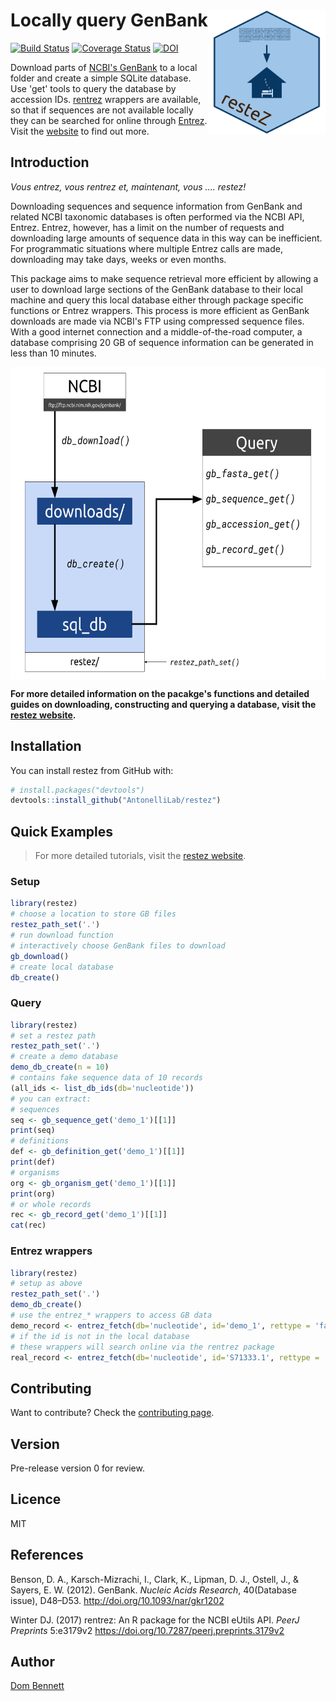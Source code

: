 
<!-- README.md is generated from README.Rmd. Please edit that file -->
<!-- devtools::rmarkdown::render("README.Rmd") -->
Locally query GenBank <img src="logo.png" height="200" align="right"/>
======================================================================

[![Build Status](https://travis-ci.org/AntonelliLab/restez.svg?branch=master)](https://travis-ci.org/AntonelliLab/restez) [![Coverage Status](https://coveralls.io/repos/github/AntonelliLab/restez/badge.svg?branch=master)](https://coveralls.io/github/AntonelliLab/restez?branch=master) [![DOI](https://zenodo.org/badge/129107980.svg)](https://zenodo.org/badge/latestdoi/129107980)

Download parts of [NCBI's GenBank](https://www.ncbi.nlm.nih.gov/nuccore) to a local folder and create a simple SQLite database. Use 'get' tools to query the database by accession IDs. [rentrez](https://github.com/ropensci/rentrez) wrappers are available, so that if sequences are not available locally they can be searched for online through [Entrez](https://www.ncbi.nlm.nih.gov/books/NBK25500/). Visit the [website](https://antonellilab.github.io/restez/index.html) to find out more.

Introduction
------------

*Vous entrez, vous rentrez et, maintenant, vous .... restez!*

Downloading sequences and sequence information from GenBank and related NCBI taxonomic databases is often performed via the NCBI API, Entrez. Entrez, however, has a limit on the number of requests and downloading large amounts of sequence data in this way can be inefficient. For programmatic situations where multiple Entrez calls are made, downloading may take days, weeks or even months.

This package aims to make sequence retrieval more efficient by allowing a user to download large sections of the GenBank database to their local machine and query this local database either through package specific functions or Entrez wrappers. This process is more efficient as GenBank downloads are made via NCBI's FTP using compressed sequence files. With a good internet connection and a middle-of-the-road computer, a database comprising 20 GB of sequence information can be generated in less than 10 minutes.

<img src="https://raw.githubusercontent.com/AntonelliLab/restez/master/paper/outline.png" height="500" align="center"/>

**For more detailed information on the pacakge's functions and detailed guides on downloading, constructing and querying a database, visit the [restez website](https://antonellilab.github.io/restez/index.html).**

Installation
------------

You can install restez from GitHub with:

``` r
# install.packages("devtools")
devtools::install_github("AntonelliLab/restez")
```

Quick Examples
--------------

> For more detailed tutorials, visit the [restez website](https://antonellilab.github.io/restez/index.html).

### Setup

``` r
library(restez)
# choose a location to store GB files
restez_path_set('.')
# run download function
# interactively choose GenBank files to download
gb_download()
# create local database
db_create()
```

### Query

``` r
library(restez)
# set a restez path
restez_path_set('.')
# create a demo database
demo_db_create(n = 10)
# contains fake sequence data of 10 records
(all_ids <- list_db_ids(db='nucleotide'))
# you can extract:
# sequences
seq <- gb_sequence_get('demo_1')[[1]]
print(seq)
# definitions
def <- gb_definition_get('demo_1')[[1]]
print(def)
# organisms
org <- gb_organism_get('demo_1')[[1]]
print(org)
# or whole records
rec <- gb_record_get('demo_1')[[1]]
cat(rec)
```

### Entrez wrappers

``` r
library(restez)
# setup as above
restez_path_set('.')
demo_db_create()
# use the entrez_* wrappers to access GB data
demo_record <- entrez_fetch(db='nucleotide', id='demo_1', rettype = 'fasta')
# if the id is not in the local database
# these wrappers will search online via the rentrez package
real_record <- entrez_fetch(db='nucleotide', id='S71333.1', rettype = 'fasta')
```

Contributing
------------

Want to contribute? Check the [contributing page](https://antonellilab.github.io/restez/CONTRIBUTING.html).

Version
-------

Pre-release version 0 for review.

Licence
-------

MIT

References
----------

Benson, D. A., Karsch-Mizrachi, I., Clark, K., Lipman, D. J., Ostell, J., & Sayers, E. W. (2012). GenBank. *Nucleic Acids Research*, 40(Database issue), D48–D53. <http://doi.org/10.1093/nar/gkr1202>

Winter DJ. (2017) rentrez: An R package for the NCBI eUtils API. *PeerJ Preprints* 5:e3179v2 <https://doi.org/10.7287/peerj.preprints.3179v2>

Author
------

[Dom Bennett](https://github.com/DomBennett)
